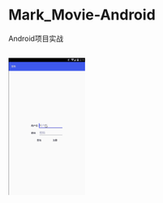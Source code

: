 # Mark_Movie-Android
Android项目实战  <br/>
## <img src="https://github.com/hokitlee/Mark_Movie-Android/blob/master/git/mark.gif" width="30%" height="30%" />

